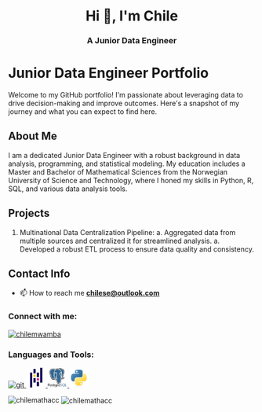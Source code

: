 <h1 align="center">Hi 👋, I'm Chile</h1>
<h3 align="center">A Junior Data Engineer</h3>

# Junior Data Engineer Portfolio

Welcome to my GitHub portfolio! I'm passionate about leveraging data to drive decision-making and improve outcomes. Here's a snapshot of my journey and what you can expect to find here.

## About Me
I am a dedicated Junior Data Engineer with a robust background in data analysis, programming, and statistical modeling. My education includes a Master and Bachelor of Mathematical Sciences from the Norwegian University of Science and Technology, where I honed my skills in Python, R, SQL, and various data analysis tools.

## Projects

1. Multinational Data Centralization Pipeline:
   a. Aggregated data from multiple sources and centralized it for streamlined analysis.
   a. Developed a robust ETL process to ensure data quality and consistency.

## Contact Info

- 📫 How to reach me **chilese@outlook.com**

<h3 align="left">Connect with me:</h3>
<p align="left">
<a href="https://linkedin.com/in/chilemwamba" target="blank"><img align="center" src="https://raw.githubusercontent.com/rahuldkjain/github-profile-readme-generator/master/src/images/icons/Social/linked-in-alt.svg" alt="chilemwamba" height="30" width="40" /></a>
</p>

<h3 align="left">Languages and Tools:</h3>
<p align="left"> <a href="https://git-scm.com/" target="_blank" rel="noreferrer"> <img src="https://www.vectorlogo.zone/logos/git-scm/git-scm-icon.svg" alt="git" width="40" height="40"/> </a> <a href="https://pandas.pydata.org/" target="_blank" rel="noreferrer"> <img src="https://raw.githubusercontent.com/devicons/devicon/2ae2a900d2f041da66e950e4d48052658d850630/icons/pandas/pandas-original.svg" alt="pandas" width="40" height="40"/> </a> <a href="https://www.postgresql.org" target="_blank" rel="noreferrer"> <img src="https://raw.githubusercontent.com/devicons/devicon/master/icons/postgresql/postgresql-original-wordmark.svg" alt="postgresql" width="40" height="40"/> </a> <a href="https://www.python.org" target="_blank" rel="noreferrer"> <img src="https://raw.githubusercontent.com/devicons/devicon/master/icons/python/python-original.svg" alt="python" width="40" height="40"/> </a> </p>

<p><img align="left" src="https://github-readme-stats.vercel.app/api/top-langs?username=chilemathacc&show_icons=true&locale=en&layout=compact" alt="chilemathacc" /></p>

<p>&nbsp;<img align="center" src="https://github-readme-stats.vercel.app/api?username=chilemathacc&show_icons=true&locale=en" alt="chilemathacc" /></p>
